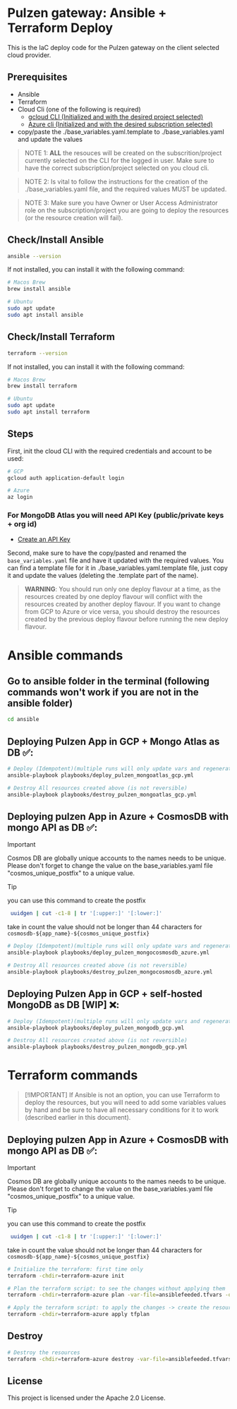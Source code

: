 # Pulzen gateway: Ansible + Terraform Deploy

This is the IaC deploy code for the Pulzen gateway on the client selected cloud provider.

## Prerequisites

- Ansible
- Terraform
- Cloud Cli (one of the following is required)
  - [gcloud CLI (Initialized and with the desired project selected)](https://cloud.google.com/sdk/docs/install)
  - [Azure cli (Initialized and with the desired subscription selected)](https://learn.microsoft.com/en-us/cli/azure/install-azure-cli)
- copy/paste the ./base_variables.yaml.template to ./base_variables.yaml and update the values

> NOTE 1: **ALL** the resouces will be created on the subscrition/project currently selected on the CLI for the logged in user. Make sure to have the correct subscription/project selected on you cloud cli.

> NOTE 2: Is vital to follow the instructions for the creation of the ./base_variables.yaml file, and the required values MUST be updated.

> NOTE 3: Make sure you have Owner or User Access Administrator role on the subscription/project you are going to deploy the resources (or the resource creation will fail).

## Check/Install Ansible

```bash
ansible --version
```

If not installed, you can install it with the following command:

```bash
# Macos Brew
brew install ansible

# Ubuntu
sudo apt update
sudo apt install ansible
```

## Check/Install Terraform

```bash
terraform --version
```

If not installed, you can install it with the following command:

```bash
# Macos Brew
brew install terraform

# Ubuntu
sudo apt update
sudo apt install terraform
```

## Steps

First, init the cloud CLI with the required credentials and account to be used:

```bash
# GCP
gcloud auth application-default login

# Azure
az login
```

### For MongoDB Atlas you will need API Key (public/private keys + org id)

- [Create an API Key](https://www.mongodb.com/docs/atlas/configure-api-access-project/?msockid=1df97124b3fe669d314265e8b247677c#manage-programmatic-access-to-a-project)

Second, make sure to have the copy/pasted and renamed the `base_variables.yaml` file and have it updated with the required values. You can find a template file for it in ./base_variables.yaml.template file, just copy it and update the values (deleting the .template part of the name).

> **WARNING**: You should run only one deploy flavour at a time, as the resources created by one deploy flavour will conflict with the resources created by another deploy flavour. If you want to change from GCP to Azure or vice versa, you should destroy the resources created by the previous deploy flavour before running the new deploy flavour.

# Ansible commands

## Go to ansible folder in the terminal (following commands won't work if you are not in the ansible folder)

```bash
cd ansible
```

## Deploying Pulzen App in GCP + Mongo Atlas as DB ✅:

```bash
# Deploy (Idempotent)(multiple runs will only update vars and regenerate db password)
ansible-playbook playbooks/deploy_pulzen_mongoatlas_gcp.yml

# Destroy All resources created above (is not reversible)
ansible-playbook playbooks/destroy_pulzen_mongoatlas_gcp.yml
```

## Deploying pulzen App in Azure + CosmosDB with mongo API as DB ✅:

> [!IMPORTANT]  
> Cosmos DB are globally unique accounts to the names needs to be unique. Please don't forget to change the value on the base_variables.yaml file "cosmos_unique_postfix" to a unique value.

> [!TIP]
> you can use this command to create the postfix
>
> ```bash
>  uuidgen | cut -c1-8 | tr '[:upper:]' '[:lower:]'
> ```
>
> take in count the value should not be longer than 44 characters for `cosmosdb-${app_name}-${cosmos_unique_postfix}`

```bash
# Deploy (Idempotent)(multiple runs will only update vars and regenerate db password)
ansible-playbook playbooks/deploy_pulzen_mongocosmosdb_azure.yml

# Destroy All resources created above (is not reversible)
ansible-playbook playbooks/destroy_pulzen_mongocosmosdb_azure.yml
```

## Deploying Pulzen App in GCP + self-hosted MongoDB as DB [WIP] ❌:

```bash
# Deploy (Idempotent)(multiple runs will only update vars and regenerate db password)
ansible-playbook playbooks/deploy_pulzen_mongodb_gcp.yml

# Destroy All resources created above (is not reversible)
ansible-playbook playbooks/destroy_pulzen_mongodb_gcp.yml
```

# Terraform commands

> [!IMPORTANT] If Ansible is not an option, you can use Terraform to deploy the resources, but you will need to add some variables values by hand and be sure to have all necessary conditions for it to work (described earlier in this document).
## Deploying pulzen App in Azure + CosmosDB with mongo API as DB ✅:

> [!IMPORTANT]  
> Cosmos DB are globally unique accounts to the names needs to be unique. Please don't forget to change the value on the base_variables.yaml file "cosmos_unique_postfix" to a unique value.

> [!TIP]
> you can use this command to create the postfix
>
> ```bash
>  uuidgen | cut -c1-8 | tr '[:upper:]' '[:lower:]'
> ```
>
> take in count the value should not be longer than 44 characters for `cosmosdb-${app_name}-${cosmos_unique_postfix}`

```bash
# Initialize the terraform: first time only
terraform -chdir=terraform-azure init
```

```bash
# Plan the terraform script: to see the changes without applying them
terraform -chdir=terraform-azure plan -var-file=ansiblefeeded.tfvars -out=tfplan
```

```bash
# Apply the terraform script: to apply the changes -> create the resources
terraform -chdir=terraform-azure apply tfplan
```

## Destroy

```bash
# Destroy the resources
terraform -chdir=terraform-azure destroy -var-file=ansiblefeeded.tfvars
```

## License

This project is licensed under the Apache 2.0 License.
